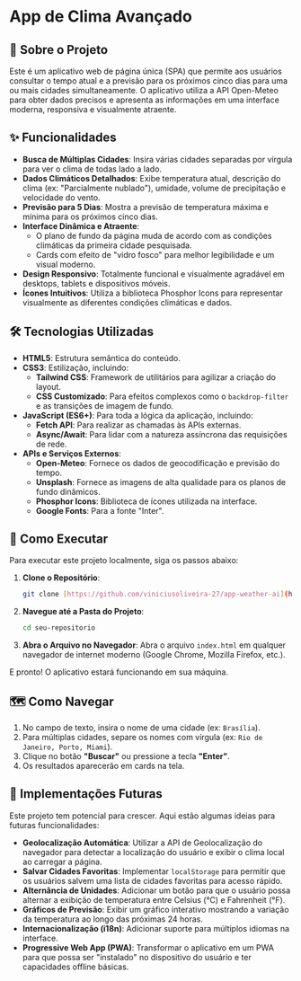 # App de Clima Avançado

## 📖 Sobre o Projeto

Este é um aplicativo web de página única (SPA) que permite aos usuários consultar o tempo atual e a previsão para os próximos cinco dias para uma ou mais cidades simultaneamente. O aplicativo utiliza a API Open-Meteo para obter dados precisos e apresenta as informações em uma interface moderna, responsiva e visualmente atraente.

## ✨ Funcionalidades

* **Busca de Múltiplas Cidades**: Insira várias cidades separadas por vírgula para ver o clima de todas lado a lado.
* **Dados Climáticos Detalhados**: Exibe temperatura atual, descrição do clima (ex: "Parcialmente nublado"), umidade, volume de precipitação e velocidade do vento.
* **Previsão para 5 Dias**: Mostra a previsão de temperatura máxima e mínima para os próximos cinco dias.
* **Interface Dinâmica e Atraente**:
  * O plano de fundo da página muda de acordo com as condições climáticas da primeira cidade pesquisada.
  * Cards com efeito de "vidro fosco" para melhor legibilidade e um visual moderno.
* **Design Responsivo**: Totalmente funcional e visualmente agradável em desktops, tablets e dispositivos móveis.
* **Ícones Intuitivos**: Utiliza a biblioteca Phosphor Icons para representar visualmente as diferentes condições climáticas e dados.

## 🛠️ Tecnologias Utilizadas

* **HTML5**: Estrutura semântica do conteúdo.
* **CSS3**: Estilização, incluindo:
  * **Tailwind CSS**: Framework de utilitários para agilizar a criação do layout.
  * **CSS Customizado**: Para efeitos complexos como o `backdrop-filter` e as transições de imagem de fundo.
* **JavaScript (ES6+)**: Para toda a lógica da aplicação, incluindo:
  * **Fetch API**: Para realizar as chamadas às APIs externas.
  * **Async/Await**: Para lidar com a natureza assíncrona das requisições de rede.
* **APIs e Serviços Externos**:
  * **Open-Meteo**: Fornece os dados de geocodificação e previsão do tempo.
  * **Unsplash**: Fornece as imagens de alta qualidade para os planos de fundo dinâmicos.
  * **Phosphor Icons**: Biblioteca de ícones utilizada na interface.
  * **Google Fonts**: Para a fonte "Inter".

## 🚀 Como Executar

Para executar este projeto localmente, siga os passos abaixo:

1. **Clone o Repositório**:
   ```bash
   git clone [https://github.com/viniciusoliveira-27/app-weather-ai](https://github.com/viniciusoliveira-27/app-weather-ai)
   ```


2. **Navegue até a Pasta do Projeto**:
   ```bash
   cd seu-repositorio
   ```

3. **Abra o Arquivo no Navegador**:
   Abra o arquivo `index.html` em qualquer navegador de internet moderno (Google Chrome, Mozilla Firefox, etc.).

E pronto! O aplicativo estará funcionando em sua máquina.

## 🗺️ Como Navegar

1. No campo de texto, insira o nome de uma cidade (ex: `Brasília`).
2. Para múltiplas cidades, separe os nomes com vírgula (ex: `Rio de Janeiro, Porto, Miami`).
3. Clique no botão **"Buscar"** ou pressione a tecla **"Enter"**.
4. Os resultados aparecerão em cards na tela.

## 🔮 Implementações Futuras

Este projeto tem potencial para crescer. Aqui estão algumas ideias para futuras funcionalidades:

* **Geolocalização Automática**: Utilizar a API de Geolocalização do navegador para detectar a localização do usuário e exibir o clima local ao carregar a página.
* **Salvar Cidades Favoritas**: Implementar `localStorage` para permitir que os usuários salvem uma lista de cidades favoritas para acesso rápido.
* **Alternância de Unidades**: Adicionar um botão para que o usuário possa alternar a exibição de temperatura entre Celsius (°C) e Fahrenheit (°F).
* **Gráficos de Previsão**: Exibir um gráfico interativo mostrando a variação da temperatura ao longo das próximas 24 horas.
* **Internacionalização (i18n)**: Adicionar suporte para múltiplos idiomas na interface.
* **Progressive Web App (PWA)**: Transformar o aplicativo em um PWA para que possa ser "instalado" no dispositivo do usuário e ter capacidades offline básicas.
